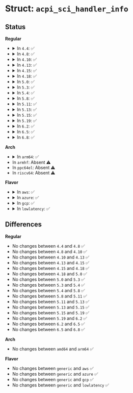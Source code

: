 # Struct: <code>acpi_sci_handler_info</code>

## Status
<b>Regular</b>
<ul>
<li>
<details>
<summary>In <code>4.4</code>: ✅</summary>

```c
struct acpi_sci_handler_info {
    struct acpi_sci_handler_info *next;
    acpi_sci_handler address;
    void *context;
};
```
</details>
</li>
<li>
<details>
<summary>In <code>4.8</code>: ✅</summary>

```c
struct acpi_sci_handler_info {
    struct acpi_sci_handler_info *next;
    acpi_sci_handler address;
    void *context;
};
```
</details>
</li>
<li>
<details>
<summary>In <code>4.10</code>: ✅</summary>

```c
struct acpi_sci_handler_info {
    struct acpi_sci_handler_info *next;
    acpi_sci_handler address;
    void *context;
};
```
</details>
</li>
<li>
<details>
<summary>In <code>4.13</code>: ✅</summary>

```c
struct acpi_sci_handler_info {
    struct acpi_sci_handler_info *next;
    acpi_sci_handler address;
    void *context;
};
```
</details>
</li>
<li>
<details>
<summary>In <code>4.15</code>: ✅</summary>

```c
struct acpi_sci_handler_info {
    struct acpi_sci_handler_info *next;
    acpi_sci_handler address;
    void *context;
};
```
</details>
</li>
<li>
<details>
<summary>In <code>4.18</code>: ✅</summary>

```c
struct acpi_sci_handler_info {
    struct acpi_sci_handler_info *next;
    acpi_sci_handler address;
    void *context;
};
```
</details>
</li>
<li>
<details>
<summary>In <code>5.0</code>: ✅</summary>

```c
struct acpi_sci_handler_info {
    struct acpi_sci_handler_info *next;
    acpi_sci_handler address;
    void *context;
};
```
</details>
</li>
<li>
<details>
<summary>In <code>5.3</code>: ✅</summary>

```c
struct acpi_sci_handler_info {
    struct acpi_sci_handler_info *next;
    acpi_sci_handler address;
    void *context;
};
```
</details>
</li>
<li>
<details>
<summary>In <code>5.4</code>: ✅</summary>

```c
struct acpi_sci_handler_info {
    struct acpi_sci_handler_info *next;
    acpi_sci_handler address;
    void *context;
};
```
</details>
</li>
<li>
<details>
<summary>In <code>5.8</code>: ✅</summary>

```c
struct acpi_sci_handler_info {
    struct acpi_sci_handler_info *next;
    acpi_sci_handler address;
    void *context;
};
```
</details>
</li>
<li>
<details>
<summary>In <code>5.11</code>: ✅</summary>

```c
struct acpi_sci_handler_info {
    struct acpi_sci_handler_info *next;
    acpi_sci_handler address;
    void *context;
};
```
</details>
</li>
<li>
<details>
<summary>In <code>5.13</code>: ✅</summary>

```c
struct acpi_sci_handler_info {
    struct acpi_sci_handler_info *next;
    acpi_sci_handler address;
    void *context;
};
```
</details>
</li>
<li>
<details>
<summary>In <code>5.15</code>: ✅</summary>

```c
struct acpi_sci_handler_info {
    struct acpi_sci_handler_info *next;
    acpi_sci_handler address;
    void *context;
};
```
</details>
</li>
<li>
<details>
<summary>In <code>5.19</code>: ✅</summary>

```c
struct acpi_sci_handler_info {
    struct acpi_sci_handler_info *next;
    acpi_sci_handler address;
    void *context;
};
```
</details>
</li>
<li>
<details>
<summary>In <code>6.2</code>: ✅</summary>

```c
struct acpi_sci_handler_info {
    struct acpi_sci_handler_info *next;
    acpi_sci_handler address;
    void *context;
};
```
</details>
</li>
<li>
<details>
<summary>In <code>6.5</code>: ✅</summary>

```c
struct acpi_sci_handler_info {
    struct acpi_sci_handler_info *next;
    acpi_sci_handler address;
    void *context;
};
```
</details>
</li>
<li>
<details>
<summary>In <code>6.8</code>: ✅</summary>

```c
struct acpi_sci_handler_info {
    struct acpi_sci_handler_info *next;
    acpi_sci_handler address;
    void *context;
};
```
</details>
</li>
</ul>
<b>Arch</b>
<ul>
<li>
<details>
<summary>In <code>arm64</code>: ✅</summary>

```c
struct acpi_sci_handler_info {
    struct acpi_sci_handler_info *next;
    acpi_sci_handler address;
    void *context;
};
```
</details>
</li>
<li>
In <code>armhf</code>: Absent ⚠️
</li>
<li>
In <code>ppc64el</code>: Absent ⚠️
</li>
<li>
In <code>riscv64</code>: Absent ⚠️
</li>
</ul>
<b>Flavor</b>
<ul>
<li>
<details>
<summary>In <code>aws</code>: ✅</summary>

```c
struct acpi_sci_handler_info {
    struct acpi_sci_handler_info *next;
    acpi_sci_handler address;
    void *context;
};
```
</details>
</li>
<li>
<details>
<summary>In <code>azure</code>: ✅</summary>

```c
struct acpi_sci_handler_info {
    struct acpi_sci_handler_info *next;
    acpi_sci_handler address;
    void *context;
};
```
</details>
</li>
<li>
<details>
<summary>In <code>gcp</code>: ✅</summary>

```c
struct acpi_sci_handler_info {
    struct acpi_sci_handler_info *next;
    acpi_sci_handler address;
    void *context;
};
```
</details>
</li>
<li>
<details>
<summary>In <code>lowlatency</code>: ✅</summary>

```c
struct acpi_sci_handler_info {
    struct acpi_sci_handler_info *next;
    acpi_sci_handler address;
    void *context;
};
```
</details>
</li>
</ul>

## Differences
<b>Regular</b>
<ul>
<li>
No changes between <code>4.4</code> and <code>4.8</code> ✅
</li>
<li>
No changes between <code>4.8</code> and <code>4.10</code> ✅
</li>
<li>
No changes between <code>4.10</code> and <code>4.13</code> ✅
</li>
<li>
No changes between <code>4.13</code> and <code>4.15</code> ✅
</li>
<li>
No changes between <code>4.15</code> and <code>4.18</code> ✅
</li>
<li>
No changes between <code>4.18</code> and <code>5.0</code> ✅
</li>
<li>
No changes between <code>5.0</code> and <code>5.3</code> ✅
</li>
<li>
No changes between <code>5.3</code> and <code>5.4</code> ✅
</li>
<li>
No changes between <code>5.4</code> and <code>5.8</code> ✅
</li>
<li>
No changes between <code>5.8</code> and <code>5.11</code> ✅
</li>
<li>
No changes between <code>5.11</code> and <code>5.13</code> ✅
</li>
<li>
No changes between <code>5.13</code> and <code>5.15</code> ✅
</li>
<li>
No changes between <code>5.15</code> and <code>5.19</code> ✅
</li>
<li>
No changes between <code>5.19</code> and <code>6.2</code> ✅
</li>
<li>
No changes between <code>6.2</code> and <code>6.5</code> ✅
</li>
<li>
No changes between <code>6.5</code> and <code>6.8</code> ✅
</li>
</ul>
<b>Arch</b>
<ul>
<li>
No changes between <code>amd64</code> and <code>arm64</code> ✅
</li>
</ul>
<b>Flavor</b>
<ul>
<li>
No changes between <code>generic</code> and <code>aws</code> ✅
</li>
<li>
No changes between <code>generic</code> and <code>azure</code> ✅
</li>
<li>
No changes between <code>generic</code> and <code>gcp</code> ✅
</li>
<li>
No changes between <code>generic</code> and <code>lowlatency</code> ✅
</li>
</ul>
